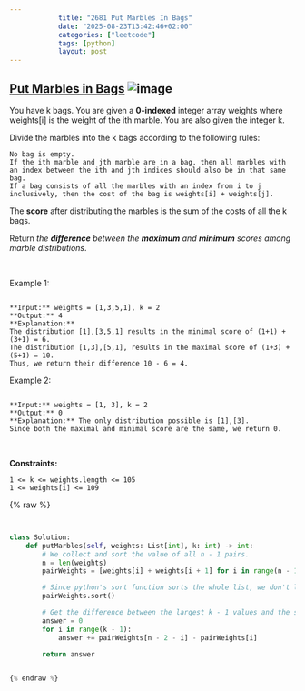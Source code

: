 ```yaml
---
            title: "2681 Put Marbles In Bags"
            date: "2025-08-23T13:42:46+02:00"
            categories: ["leetcode"]
            tags: [python]
            layout: post
---
```

            
## [Put Marbles in Bags](https://leetcode.com/problems/put-marbles-in-bags) ![image](https://img.shields.io/badge/Difficulty-Hard-red)

You have k bags. You are given a **0-indexed** integer array weights where weights[i] is the weight of the ith marble. You are also given the integer k.

Divide the marbles into the k bags according to the following rules:

	No bag is empty.
	If the ith marble and jth marble are in a bag, then all marbles with an index between the ith and jth indices should also be in that same bag.
	If a bag consists of all the marbles with an index from i to j inclusively, then the cost of the bag is weights[i] + weights[j].

The **score** after distributing the marbles is the sum of the costs of all the k bags.

Return *the **difference** between the **maximum** and **minimum** scores among marble distributions*.

 

Example 1:

```

**Input:** weights = [1,3,5,1], k = 2
**Output:** 4
**Explanation:** 
The distribution [1],[3,5,1] results in the minimal score of (1+1) + (3+1) = 6. 
The distribution [1,3],[5,1], results in the maximal score of (1+3) + (5+1) = 10. 
Thus, we return their difference 10 - 6 = 4.

```

Example 2:

```

**Input:** weights = [1, 3], k = 2
**Output:** 0
**Explanation:** The only distribution possible is [1],[3]. 
Since both the maximal and minimal score are the same, we return 0.

```

 

**Constraints:**

	1 <= k <= weights.length <= 105
	1 <= weights[i] <= 109

{% raw %}


```python


class Solution:
    def putMarbles(self, weights: List[int], k: int) -> int:
        # We collect and sort the value of all n - 1 pairs.
        n = len(weights)
        pairWeights = [weights[i] + weights[i + 1] for i in range(n - 1)]

        # Since python's sort function sorts the whole list, we don't limit it to the first n-1 elements here.
        pairWeights.sort()

        # Get the difference between the largest k - 1 values and the smallest k - 1 values.
        answer = 0
        for i in range(k - 1):
            answer += pairWeights[n - 2 - i] - pairWeights[i]

        return answer


{% endraw %}
```
